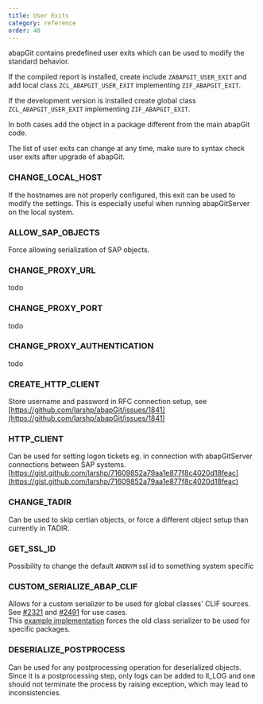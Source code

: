 ```yaml
---
title: User Exits
category: reference
order: 40
---
```


abapGit contains predefined user exits which can be used to modify the standard behavior.


If the compiled report is installed, create include `ZABAPGIT_USER_EXIT` and add local class `ZCL_ABAPGIT_USER_EXIT` implementing `ZIF_ABAPGIT_EXIT`.

If the development version is installed create global class `ZCL_ABAPGIT_USER_EXIT` implementing `ZIF_ABAPGIT_EXIT`.

In both cases add the object in a package different from the main abapGit code.

The list of user exits can change at any time, make sure to syntax check user exits after upgrade of abapGit.

### CHANGE_LOCAL_HOST
If the hostnames are not properly configured, this exit can be used to modify the settings.
This is especially useful when running abapGitServer on the local system.

### ALLOW_SAP_OBJECTS
Force allowing serialization of SAP objects.

### CHANGE_PROXY_URL
todo

### CHANGE_PROXY_PORT
todo

### CHANGE_PROXY_AUTHENTICATION
todo

### CREATE_HTTP_CLIENT
Store username and password in RFC connection setup, see [https://github.com/larshp/abapGit/issues/1841](https://github.com/larshp/abapGit/issues/1841)

### HTTP_CLIENT
Can be used for setting logon tickets eg. in connection with abapGitServer connections between SAP systems.
[https://gist.github.com/larshp/71609852a79aa1e877f8c4020d18feac](https://gist.github.com/larshp/71609852a79aa1e877f8c4020d18feac)

### CHANGE_TADIR
Can be used to skip certian objects, or force a different object setup than currently in TADIR.

### GET_SSL_ID
Possibility to change the default `ANONYM` ssl id to something system specific

### CUSTOM_SERIALIZE_ABAP_CLIF
Allows for a custom serializer to be used for global classes' CLIF sources. See [#2321](https://github.com/larshp/abapGit/issues/2321) and [#2491](https://github.com/larshp/abapGit/pull/2491) for use cases.  
This [example implementation](https://gist.github.com/flaiker/999c8165b89131608b05cd371529fef5) forces the old class serializer to be used for specific packages.

### DESERIALIZE_POSTPROCESS
Can be used for any postprocessing operation for deserialized objects. Since it is a postprocessing step, only logs can be added to II_LOG and one should not terminate the process by raising exception, which may lead to inconsistencies.
